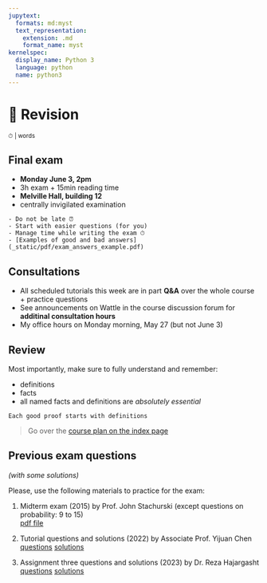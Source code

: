 ```yaml
---
jupytext:
  formats: md:myst
  text_representation:
    extension: .md
    format_name: myst
kernelspec:
  display_name: Python 3
  language: python
  name: python3
---
```


# 🛟 Revision

<small>⏱ <span class="eta"></span> | <span class="words"></span> words</small>

## Final exam

- **Monday June 3, 2pm**
- 3h exam + 15min reading time
- **Melville Hall, building 12**
- centrally invigilated examination

```{tip}
- Do not be late ⏰
- Start with easier questions (for you)
- Manage time while writing the exam ⏱
- [Examples of good and bad answers](_static/pdf/exam_answers_example.pdf)
```

## Consultations

- All scheduled tutorials this week are in part **Q&A** over the whole course + practice questions
- See announcements on Wattle in the course discussion forum for **additinal consultation hours**
- My office hours on Monday morning, May 27 (but not June 3)


## Review

Most importantly, make sure to fully understand and remember:
- definitions
- facts
- all named facts and definitions are *absolutely essential*

```{tip}
Each good proof starts with definitions
```

> Go over the [course plan on the index page](index) 

## Previous exam questions 

*(with some solutions)*

Please, use the following materials to practice for the exam:

1. Midterm exam (2015) by Prof. John Stachurski (except questions on probability: 9 to 15) \
[pdf file](_static/pdf/2015_midterm_with_solutions.pdf)

2. Tutorial questions and solutions (2022) by Associate Prof. Yijuan Chen \
[questions](_static/pdf/2022s2_w5_Questions_2019.pdf)
[solutions](_static/pdf/2022s2_w5_Solutions_2019.pdf)

2. Assignment three questions and solutions (2023) by Dr. Reza Hajargasht \
[questions](_static/pdf/2023s1_3_Q_ECON2125.pdf)
[solutions](_static/pdf/2023s1_3_S_ECON2125.pdf)

